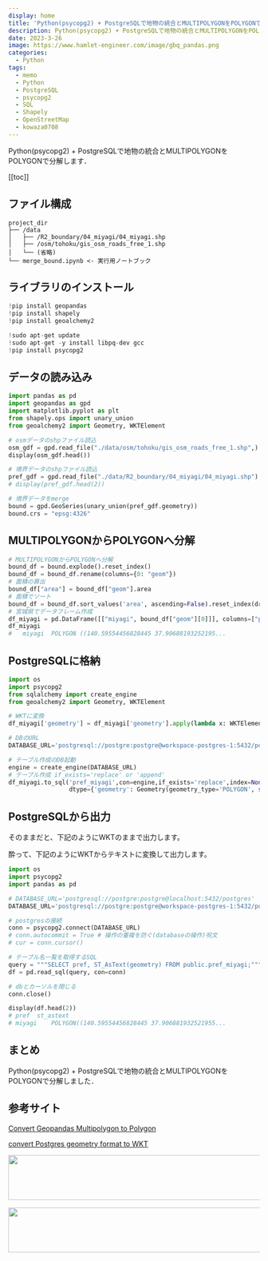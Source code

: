 ```yaml
---
display: home
title: 'Python(psycopg2) + PostgreSQLで地物の統合とMULTIPOLYGONをPOLYGONで分解する'
description: Python(psycopg2) + PostgreSQLで地物の統合とMULTIPOLYGONをPOLYGONで分解します．
date: 2023-3-26
image: https://www.hamlet-engineer.com/image/gbq_pandas.png
categories: 
  - Python
tags:
  - memo
  - Python
  - PostgreSQL
  - psycopg2
  - SQL
  - Shapely
  - OpenStreetMap
  - kowaza0708
---
```

Python(psycopg2) + PostgreSQLで地物の統合とMULTIPOLYGONをPOLYGONで分解します．


<!-- https://www.hamlet-engineer.com -->
<!-- ![](/image/ChordDiagram.png) -->

<!-- more -->

<ClientOnly>
  <CallInArticleAdsense />
</ClientOnly>

[[toc]]

## ファイル構成
```
project_dir
├── /data
│   ├── /R2_boundary/04_miyagi/04_miyagi.shp
│   ├── /osm/tohoku/gis_osm_roads_free_1.shp
│   └── (省略)
└── merge_bound.ipynb <- 実行用ノートブック
```

## ライブラリのインストール

```python
!pip install geopandas
!pip install shapely
!pip install geoalchemy2
```

```python
!sudo apt-get update
!sudo apt-get -y install libpq-dev gcc
!pip install psycopg2
```


## データの読み込み

```python
import pandas as pd
import geopandas as gpd
import matplotlib.pyplot as plt
from shapely.ops import unary_union
from geoalchemy2 import Geometry, WKTElement

# osmデータのshpファイル読込
osm_gdf = gpd.read_file("./data/osm/tohoku/gis_osm_roads_free_1.shp",)
display(osm_gdf.head())

# 境界データのshpファイル読込
pref_gdf = gpd.read_file("./data/R2_boundary/04_miyagi/04_miyagi.shp")
# display(pref_gdf.head(2))

# 境界データをmerge
bound = gpd.GeoSeries(unary_union(pref_gdf.geometry))
bound.crs = "epsg:4326"
```

## MULTIPOLYGONからPOLYGONへ分解

```python
# MULTIPOLYGONからPOLYGONへ分解
bound_df = bound.explode().reset_index()
bound_df = bound_df.rename(columns={0: "geom"})
# 面積の算出
bound_df["area"] = bound_df["geom"].area
# 面積でソート
bound_df = bound_df.sort_values('area', ascending=False).reset_index(drop=True)
# 宮城県でデータフレーム作成
df_miyagi = pd.DataFrame([["miyagi", bound_df["geom"][0]]], columns=["pref", "geometry"])
df_miyagi
# 	miyagi	POLYGON ((140.59554456828445 37.90688193252195...
```

## PostgreSQLに格納

```python
import os
import psycopg2
from sqlalchemy import create_engine
from geoalchemy2 import Geometry, WKTElement

# WKTに変換
df_miyagi['geometry'] = df_miyagi['geometry'].apply(lambda x: WKTElement(x.wkt, srid=4326))

# DBのURL
DATABASE_URL='postgresql://postgre:postgre@workspace-postgres-1:5432/postgres'

# テーブル作成のDB起動
engine = create_engine(DATABASE_URL)
# テーブル作成 if_exists='replace' or 'append'
df_miyagi.to_sql('pref_miyagi',con=engine,if_exists='replace',index=None,
                 dtype={'geometry': Geometry(geometry_type='POLYGON', srid= 4326)})
```

## PostgreSQLから出力
そのままだと、下記のようにWKTのままで出力します。

酔って、下記のようにWKTからテキストに変換して出力します。
```python
import os
import psycopg2
import pandas as pd

# DATABASE_URL='postgresql://postgre:postgre@localhost:5432/postgres'
DATABASE_URL='postgresql://postgre:postgre@workspace-postgres-1:5432/postgres'

# postgresの接続
conn = psycopg2.connect(DATABASE_URL)
# conn.autocommit = True # 操作の重複を防ぐ(databaseの操作)呪文
# cur = conn.cursor()

# テーブル名一覧を取得するSQL
query = """SELECT pref, ST_AsText(geometry) FROM public.pref_miyagi;"""
df = pd.read_sql(query, con=conn)

# dbとカーソルを閉じる
conn.close()

display(df.head(2))
# pref	st_astext
# miyagi	POLYGON((140.59554456828445 37.906881932521955...
```


## まとめ
Python(psycopg2) + PostgreSQLで地物の統合とMULTIPOLYGONをPOLYGONで分解しました．

## 参考サイト
[Convert Geopandas Multipolygon to Polygon](https://stackoverflow.com/questions/68861184/convert-geopandas-multipolygon-to-polygon)

[convert Postgres geometry format to WKT](https://stackoverflow.com/questions/49905207/convert-postgres-geometry-format-to-wkt)


<ClientOnly>
  <CallInArticleAdsense />
</ClientOnly>

<!-- TechAcademy -->
<a href="//af.moshimo.com/af/c/click?a_id=2604050&p_id=1555&pc_id=2816&pl_id=29835&guid=ON" rel="nofollow" referrerpolicy="no-referrer-when-downgrade"><img src="//image.moshimo.com/af-img/0866/000000029835.jpg" width="728" height="90" style="border:none;"></a><img src="//i.moshimo.com/af/i/impression?a_id=2604050&p_id=1555&pc_id=2816&pl_id=29835" width="1" height="1" style="border:none;">

<!-- テックキャンプ -->
<a href="//af.moshimo.com/af/c/click?a_id=2641145&p_id=1770&pc_id=3386&pl_id=25847&guid=ON" rel="nofollow" referrerpolicy="no-referrer-when-downgrade"><img src="//image.moshimo.com/af-img/1115/000000025847.png" width="728" height="90" style="border:none;"></a><img src="//i.moshimo.com/af/i/impression?a_id=2641145&p_id=1770&pc_id=3386&pl_id=25847" width="1" height="1" style="border:none;">


